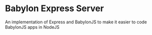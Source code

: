 # Babylon Express Server
An implementation of Express and BabylonJS to make it easier to code BabylonJS apps in NodeJS
